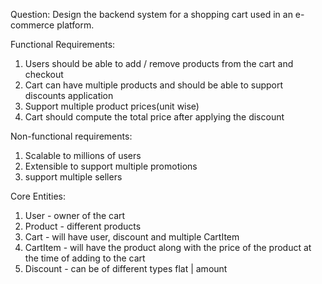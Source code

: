Question:
    Design the backend system for a shopping cart used in an e-commerce platform.

Functional Requirements:
1. Users should be able to add / remove products from the cart and checkout
2. Cart can have multiple products and should be able to support discounts application
3. Support multiple product prices(unit wise)
4. Cart should compute the total price after applying the discount

Non-functional requirements:
1. Scalable to millions of users
2. Extensible to support multiple promotions
3. support multiple sellers


Core Entities:

1. User - owner of the cart
2. Product - different products
3. Cart - will have user, discount and multiple CartItem
4. CartItem - will have the product along with the price of the product at the time of adding to the cart
5. Discount - can be of different types flat | amount





